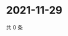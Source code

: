 # 2021-11-29

共 0 条

<!-- BEGIN WEIBO -->
<!-- 最后更新时间 Mon Nov 29 2021 16:11:08 GMT+0800 (China Standard Time) -->

<!-- END WEIBO -->
